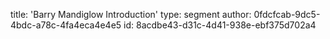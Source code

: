 title: 'Barry Mandiglow Introduction'
type: segment
author: 0fdcfcab-9dc5-4bdc-a78c-4fa4eca4e4e5
id: 8acdbe43-d31c-4d41-938e-ebf375d702a4
